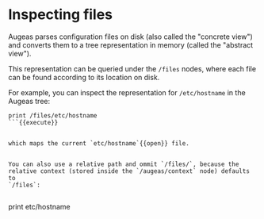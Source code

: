 # Inspecting files


Augeas parses configuration files on disk (also called the "concrete view")
and converts them to a tree representation in memory (called the "abstract
view").

This representation can be queried under the `/files` nodes, where each file
can be found according to its location on disk.

For example, you can inspect the representation for `/etc/hostname` in the
Augeas tree:

```
print /files/etc/hostname
```{{execute}}


which maps the current `etc/hostname`{{open}} file.


You can also use a relative path and ommit `/files/`, because the
relative context (stored inside the `/augeas/context` node) defaults to
`/files`:


```
print etc/hostname
```{{execute}}
